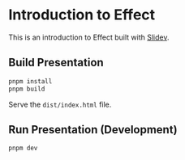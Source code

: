 # Introduction to Effect

This is an introduction to Effect built with [Slidev](https://github.com/slidevjs/slidev).

## Build Presentation

```sh
pnpm install
pnpm build
```

Serve the `dist/index.html` file.

## Run Presentation (Development)

```sh
pnpm dev
```
